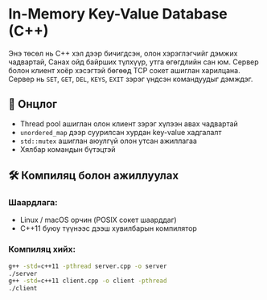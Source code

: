 # In-Memory Key-Value Database (C++)

Энэ төсөл нь C++ хэл дээр бичигдсэн, олон хэрэглэгчийг дэмжих чадвартай, Санах ойд байрших түлхүүр, утга өгөгдлийн сан юм. Сервер болон клиент хоёр хэсэгтэй бөгөөд TCP сокет ашиглан харилцана. Сервер нь `SET`, `GET`, `DEL`, `KEYS`, `EXIT` зэрэг үндсэн командуудыг дэмждэг.

## 🚀 Онцлог

- Thread pool ашиглан олон клиент зэрэг хүлээн авах чадвартай
- `unordered_map` дээр суурилсан хурдан key-value хадгалалт
- `std::mutex` ашиглан аюулгүй олон утсан ажиллагаа
- Хялбар командын бүтэцтэй

## 🛠 Компиляц болон ажиллуулах

### Шаардлага:

- Linux / macOS орчин (POSIX сокет шаарддаг)
- C++11 буюу түүнээс дээш хувилбарын компилятор

### Компиляц хийх:

```bash
g++ -std=c++11 -pthread server.cpp -o server
./server
g++ -std=c++11 client.cpp -o client -pthread    
./client
